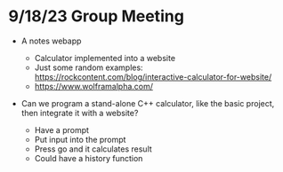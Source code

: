 # 9/18/23 Group Meeting

- A notes webapp
  - Calculator implemented into a website 
  - Just some random examples: https://rockcontent.com/blog/interactive-calculator-for-website/ 
  - https://www.wolframalpha.com/

- Can we program a stand-alone C++ calculator, like the basic project, then integrate it with a website?
  - Have a prompt
  - Put input into the prompt
  - Press go and it calculates result
  - Could have a history function
